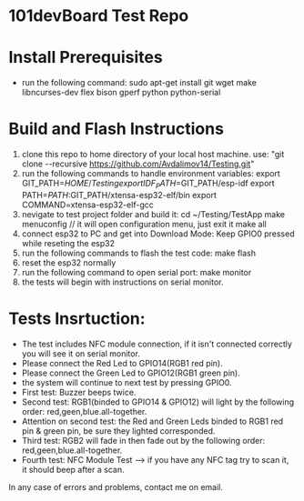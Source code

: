 # 101devBoard Test Repo

# Install Prerequisites
- run the following command:
	sudo apt-get install git wget make libncurses-dev flex bison gperf python python-serial

# Build and Flash Instructions
1. clone this repo to home directory of your local host machine. use: "git clone --recursive https://github.com/Avdalimov14/Testing.git"
2. run the following commands to handle environment variables:
	export GIT_PATH=$HOME/Testing
	export IDF_PATH=$GIT_PATH/esp-idf
	export PATH=$PATH:$GIT_PATH/xtensa-esp32-elf/bin
	export COMMAND=xtensa-esp32-elf-gcc
3. nevigate to test project folder and build it:
	cd ~/Testing/TestApp
        make menuconfig   // it will open configuration menu, just exit it
        make all
4. connect esp32 to PC and get into Download Mode:
	Keep GPIO0 pressed while reseting the esp32
5. run the following commands to flash the test code:
	make flash
5. reset the esp32 normally
6. run the following command to open serial port: make monitor
7. the tests will begin with instructions on serial monitor.


# Tests Insrtuction:
- The test includes NFC module connection, if it isn't connected correctly you will see it on serial monitor. 
- Please connect the Red Led to GPIO14(RGB1 red pin).
- Please connect the Green Led to GPIO12(RGB1 green pin).
- the system will continue to next test by pressing GPIO0.
- First test: Buzzer beeps twice.
- Second test: RGB1(binded to GPIO14 & GPIO12)  will light by the following order: red,geen,blue.all-together.
- Attention on second test: the Red and Green Leds binded to RGB1 red pin & green pin, be sure they lighted corresponded.
- Third test: RGB2 will fade in then fade out by the following order: red,geen,blue.all-together.
- Fourth test: NFC Module Test --> if you have any NFC tag try to scan it, it should beep after a scan.

In any case of errors and problems, contact me on email.

